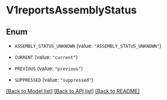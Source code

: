 # V1reportsAssemblyStatus

## Enum


* `ASSEMBLY_STATUS_UNKNOWN` (value: `"ASSEMBLY_STATUS_UNKNOWN"`)

* `CURRENT` (value: `"current"`)

* `PREVIOUS` (value: `"previous"`)

* `SUPPRESSED` (value: `"suppressed"`)


[[Back to Model list]](../README.md#documentation-for-models) [[Back to API list]](../README.md#documentation-for-api-endpoints) [[Back to README]](../README.md)


